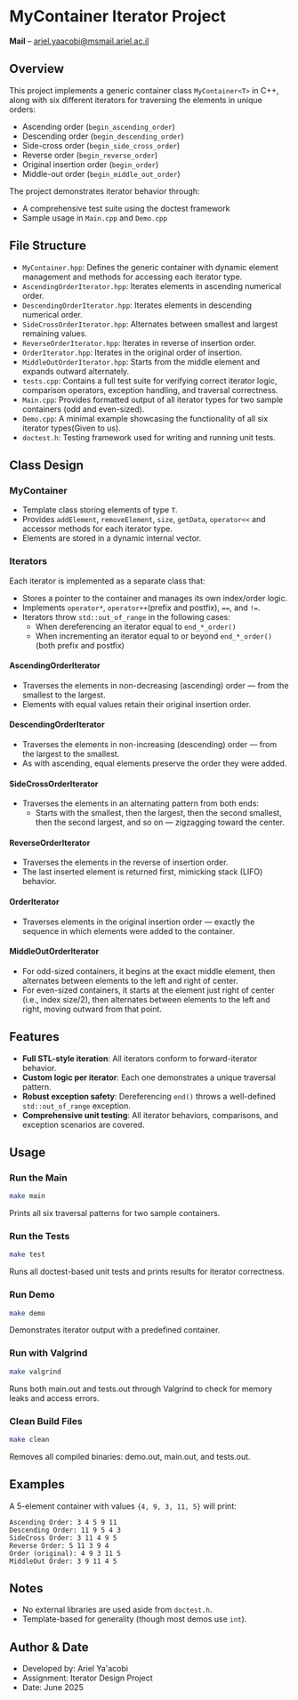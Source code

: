 # MyContainer Iterator Project  
**Mail** – ariel.yaacobi@msmail.ariel.ac.il  

## Overview  
This project implements a generic container class `MyContainer<T>` in C++, along with six different iterators for traversing the elements in unique orders:

- Ascending order (`begin_ascending_order`)
- Descending order (`begin_descending_order`)
- Side-cross order (`begin_side_cross_order`)
- Reverse order (`begin_reverse_order`)
- Original insertion order (`begin_order`)
- Middle-out order (`begin_middle_out_order`)

The project demonstrates iterator behavior through:
- A comprehensive test suite using the doctest framework
- Sample usage in `Main.cpp` and `Demo.cpp`

## File Structure  
- `MyContainer.hpp`: Defines the generic container with dynamic element management and methods for accessing each iterator type.
- `AscendingOrderIterator.hpp`: Iterates elements in ascending numerical order.
- `DescendingOrderIterator.hpp`: Iterates elements in descending numerical order.
- `SideCrossOrderIterator.hpp`: Alternates between smallest and largest remaining values.
- `ReverseOrderIterator.hpp`: Iterates in reverse of insertion order.
- `OrderIterator.hpp`: Iterates in the original order of insertion.
- `MiddleOutOrderIterator.hpp`: Starts from the middle element and expands outward alternately.
- `tests.cpp`: Contains a full test suite for verifying correct iterator logic, comparison operators, exception handling, and traversal correctness.
- `Main.cpp`: Provides formatted output of all iterator types for two sample containers (odd and even-sized).
- `Demo.cpp`: A minimal example showcasing the functionality of all six iterator types(Given to us).
- `doctest.h`: Testing framework used for writing and running unit tests.

## Class Design  

### MyContainer  
- Template class storing elements of type `T`.
- Provides `addElement`, `removeElement`, `size`, `getData`, `operator<<` and accessor methods for each iterator type.
- Elements are stored in a dynamic internal vector.

### Iterators  
Each iterator is implemented as a separate class that:
- Stores a pointer to the container and manages its own index/order logic.
- Implements `operator*`, `operator++`(prefix and postfix), `==`, and `!=`.
- Iterators throw `std::out_of_range` in the following cases:
    - When dereferencing an iterator equal to `end_*_order()`
    - When incrementing an iterator equal to or beyond `end_*_order()` (both prefix and postfix)


#### AscendingOrderIterator  
- Traverses the elements in non-decreasing (ascending) order — from the smallest to the largest. 
- Elements with equal values retain their original insertion order.

#### DescendingOrderIterator  
- Traverses the elements in non-increasing (descending) order — from the largest to the smallest.
- As with ascending, equal elements preserve the order they were added.

#### SideCrossOrderIterator  
- Traverses the elements in an alternating pattern from both ends:
  - Starts with the smallest, then the largest, then the second smallest, then the second largest, and so on — zigzagging toward the center.

#### ReverseOrderIterator  
- Traverses the elements in the reverse of insertion order. 
- The last inserted element is returned first, mimicking stack (LIFO) behavior.

#### OrderIterator  
- Traverses elements in the original insertion order — exactly the sequence in which elements were added to the container.

#### MiddleOutOrderIterator  
- For odd-sized containers, it begins at the exact middle element, then alternates between elements to the left and right of center.
- For even-sized containers, it starts at the element just right of center (i.e., index size/2), then alternates between elements to the left and right, moving outward from that point.


## Features  
- **Full STL-style iteration**: All iterators conform to forward-iterator behavior.
- **Custom logic per iterator**: Each one demonstrates a unique traversal pattern.
- **Robust exception safety**: Dereferencing `end()` throws a well-defined `std::out_of_range` exception.
- **Comprehensive unit testing**: All iterator behaviors, comparisons, and exception scenarios are covered.

## Usage  

### Run the Main  
```bash
make main
```
Prints all six traversal patterns for two sample containers.

### Run the Tests  
```bash
make test
```
Runs all doctest-based unit tests and prints results for iterator correctness.

### Run Demo 
```bash
make demo
```
Demonstrates iterator output with a predefined container.

### Run with Valgrind
```bash
make valgrind
```

Runs both main.out and tests.out through Valgrind to check for memory leaks and access errors.

###  Clean Build Files
```bash
make clean
```

Removes all compiled binaries: demo.out, main.out, and tests.out.

## Examples  
A 5-element container with values `{4, 9, 3, 11, 5}` will print:
```
Ascending Order: 3 4 5 9 11
Descending Order: 11 9 5 4 3
SideCross Order: 3 11 4 9 5
Reverse Order: 5 11 3 9 4
Order (original): 4 9 3 11 5
MiddleOut Order: 3 9 11 4 5
```

## Notes  
- No external libraries are used aside from `doctest.h`.
- Template-based for generality (though most demos use `int`).

## Author & Date  
- Developed by: Ariel Ya'acobi  
- Assignment: Iterator Design Project  
- Date: June 2025  
